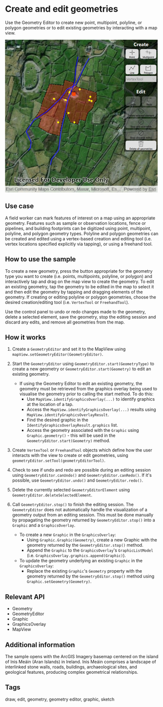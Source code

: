 # Create and edit geometries

Use the Geometry Editor to create new point, multipoint, polyline, or polygon geometries or to edit existing geometries by interacting with a map view.

![CreateAndEditGeometries](screenshot.png)

## Use case

A field worker can mark features of interest on a map using an appropriate geometry. Features such as sample or observation locations, fence or pipelines, and building footprints can be digitized using point, multipoint, polyline, and polygon geometry types. Polyline and polygon geometries can be created and edited using a vertex-based creation and editing tool (i.e. vertex locations specified explicitly via tapping), or using a freehand tool.

## How to use the sample

To create a new geometry, press the button appropriate for the geometry type you want to create (i.e. points, multipoints, polyline, or polygon) and interactively tap and drag on the map view to create the geometry. To edit an existing geometry, tap the geometry to be edited in the map to select it and then edit the geometry by tapping and dragging elements of the geometry. If creating or editing polyline or polygon geometries, choose the desired creation/editing tool (i.e. `VertexTool` or `FreehandTool`).

Use the control panel to undo or redo changes made to the geometry, delete a selected element, save the geometry, stop the editing session and discard any edits, and remove all geometries from the map.

## How it works

1. Create a `GeometryEditor` and set it to the MapView using `mapView.setGeometryEditor(GeometryEditor)`.
2. Start the `GeometryEditor` using `GeometryEditor.start(GeometryType)` to create a new geometry or `GeometryEditor.start(Geometry)` to edit an existing geometry.
    - If using the Geometry Editor to edit an existing geometry, the geometry must be retrieved from the graphics overlay being used to visualise the geometry prior to calling the start method. To do this:
        - Use `MapView.identifyGraphicsOverlay(...)` to identify graphics at the location of a tap.
        - Access the `MapView.identifyGraphicsOverlay(...)` results using `MapView.identifyGraphicsOverlayResult`.
        - Find the desired graphic in the `IdentifyGraphicsOverlayResult.graphics` list.
        - Access the geometry associated with the `Graphic` using `Graphic.geometry()` - this will be used in the `GeometryEditor.start(Geometry)` method.

3. Create `VertexTool` or `FreehandTool` objects which define how the user interacts with the view to create or edit geometries, using `geometryEditor.setTool(geometryEditorTool)`.
4. Check to see if undo and redo are possible during an editing session using `GeometryEditor.canUndo()` and `GeometryEditor.canRedo()`. If it's possible, use `GeometryEditor.undo()` and `GeometryEditor.redo()`.
5. Delete the currently selected `GeometryEditorElement` using `GeometryEditor.deleteSelectedElement`.
6. Call `GeometryEditor.stop()` to finish the editing session. The `GeometryEditor` does not automatically handle the visualization of a geometry output from an editing session. This must be done manually by propagating the geometry returned by `GeometryEditor.stop()` into a `Graphic` and a `GraphicsOverlay`.
    - To create a new `Graphic` in the `GraphicsOverlay`:
      - Using `Graphic.Graphic(Geometry)`, create a new Graphic with the geometry returned by the `GeometryEditor.stop()` method.
      - Append the `Graphic` to the `GraphicsOverlay`'s `GraphicListModel` (i.e. `GraphicsOverlay.graphics.append(Graphic)`).
    - To update the geometry underlying an existing `Graphic` in the `GraphicsOverlay`:
      - Replace the existing `Graphic`'s `Geometry` property with the geometry returned by the `GeometryEditor.stop()` method using `Graphic.setGeometry(Geometry)`.

## Relevant API

* Geometry
* GeometryEditor
* Graphic
* GraphicsOverlay
* MapView

## Additional information

The sample opens with the ArcGIS Imagery basemap centered on the island of Inis Meáin (Aran Islands) in Ireland. Inis Meáin comprises a landscape of interlinked stone walls, roads, buildings, archaeological sites, and geological features, producing complex geometrical relationships.

## Tags

draw, edit, geometry, geometry editor, graphic, sketch
